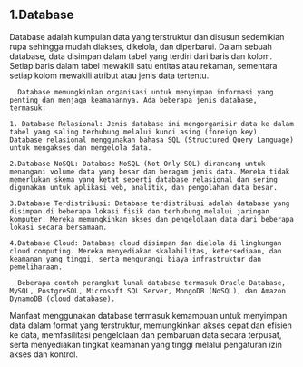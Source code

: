 ---
---
## 1.Database

Database adalah kumpulan data yang terstruktur dan disusun sedemikian rupa sehingga mudah diakses, dikelola, dan diperbarui. Dalam sebuah database, data disimpan dalam tabel yang terdiri dari baris dan kolom. 
Setiap baris dalam tabel mewakili satu entitas atau rekaman, sementara setiap kolom mewakili atribut atau jenis data tertentu.

      Database memungkinkan organisasi untuk menyimpan informasi yang penting dan menjaga keamanannya. Ada beberapa jenis database, termasuk:

    1. Database Relasional: Jenis database ini mengorganisir data ke dalam tabel yang saling terhubung melalui kunci asing (foreign key). Database relasional menggunakan bahasa SQL (Structured Query Language) untuk mengakses dan mengelola data.

    2.Database NoSQL: Database NoSQL (Not Only SQL) dirancang untuk menangani volume data yang besar dan beragam jenis data. Mereka tidak memerlukan skema yang ketat seperti database relasional dan sering digunakan untuk aplikasi web, analitik, dan pengolahan data besar.

    3.Database Terdistribusi: Database terdistribusi adalah database yang disimpan di beberapa lokasi fisik dan terhubung melalui jaringan komputer. Mereka memungkinkan akses dan pengelolaan data dari beberapa lokasi secara bersamaan.

    4.Database Cloud: Database cloud disimpan dan dielola di lingkungan cloud computing. Mereka menyediakan skalabilitas, ketersediaan, dan keamanan yang tinggi, serta mengurangi biaya infrastruktur dan pemeliharaan.

      Beberapa contoh perangkat lunak database termasuk Oracle Database, MySQL, PostgreSQL, Microsoft SQL Server, MongoDB (NoSQL), dan Amazon DynamoDB (cloud database).

  Manfaat menggunakan database termasuk kemampuan untuk menyimpan data dalam format yang terstruktur, memungkinkan akses cepat dan efisien ke data, memfasilitasi pengelolaan dan pembaruan data secara terpusat, serta menyediakan tingkat keamanan yang tinggi melalui pengaturan izin akses dan kontrol.






